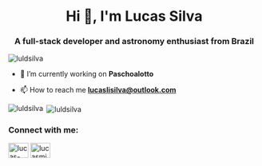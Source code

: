 <h1 align="center">Hi 👋, I'm Lucas Silva</h1>
<h3 align="center">A full-stack developer and astronomy enthusiast from Brazil</h3>

<p align="left"> <img src="https://komarev.com/ghpvc/?username=luldsilva&label=Profile%20views&color=0e75b6&style=flat" alt="luldsilva" /> </p>

- 🔭 I’m currently working on **Paschoalotto**

- 📫 How to reach me **lucaslisilva@outlook.com**

<p><img align="left" src="https://github-readme-stats.vercel.app/api/top-langs?username=luldsilva&show_icons=true&locale=en&layout=compact" alt="luldsilva" /></p>

<p>&nbsp;<img align="center" src="https://github-readme-stats.vercel.app/api?username=luldsilva&show_icons=true&locale=en" alt="luldsilva" /></p>

<h3 align="left">Connect with me:</h3>
<p align="left">
<a href="https://linkedin.com/in/lucas-silva-6679a21b0" target="blank"><img align="center" src="https://raw.githubusercontent.com/rahuldkjain/github-profile-readme-generator/master/src/images/icons/Social/linked-in-alt.svg" alt="lucas-silva-6679a21b0" height="30" width="40" /></a>
<a href="https://instagram.com/lucasmihayaz" target="blank"><img align="center" src="https://raw.githubusercontent.com/rahuldkjain/github-profile-readme-generator/master/src/images/icons/Social/instagram.svg" alt="lucasmihayaz" height="30" width="40" /></a>
</p>

